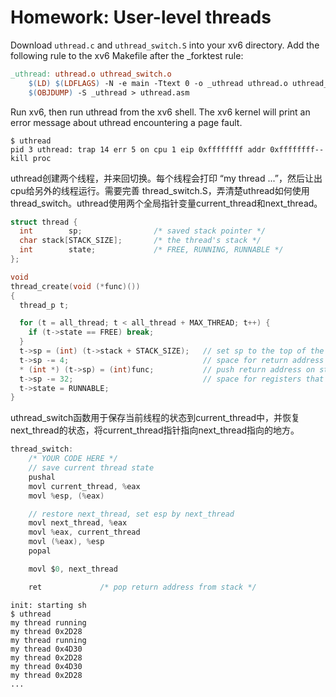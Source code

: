 # Homework: User-level threads

Download `uthread.c` and `uthread_switch.S` into your xv6 directory. Add the following rule to the xv6 Makefile after the _forktest rule:

```makefile
_uthread: uthread.o uthread_switch.o
	$(LD) $(LDFLAGS) -N -e main -Ttext 0 -o _uthread uthread.o uthread_switch.o $(ULIB)
	$(OBJDUMP) -S _uthread > uthread.asm
```

Run xv6, then run uthread from the xv6 shell. The xv6 kernel will print an error message about uthread encountering a page fault.

```shell
$ uthread
pid 3 uthread: trap 14 err 5 on cpu 1 eip 0xffffffff addr 0xffffffff--kill proc
```

uthread创建两个线程，并来回切换。每个线程会打印 “my thread ...”，然后让出cpu给另外的线程运行。需要完善 thread_switch.S，弄清楚uthread如何使用thread_switch。uthread使用两个全局指针变量current_thread和next_thread。

```c
struct thread {
  int        sp;                /* saved stack pointer */
  char stack[STACK_SIZE];       /* the thread's stack */
  int        state;             /* FREE, RUNNING, RUNNABLE */
};
```



```c
void 
thread_create(void (*func)())
{
  thread_p t;

  for (t = all_thread; t < all_thread + MAX_THREAD; t++) {
    if (t->state == FREE) break;
  }
  t->sp = (int) (t->stack + STACK_SIZE);   // set sp to the top of the stack
  t->sp -= 4;                              // space for return address
  * (int *) (t->sp) = (int)func;           // push return address on stack
  t->sp -= 32;                             // space for registers that thread_switch expects
  t->state = RUNNABLE;
}
```

uthread_switch函数用于保存当前线程的状态到current_thread中，并恢复next_thread的状态，将current_thread指针指向next_thread指向的地方。

```c
thread_switch:
	/* YOUR CODE HERE */
	// save current thread state 
	pushal
	movl current_thread, %eax
	movl %esp, (%eax)

	// restore next_thread, set esp by next_thread
	movl next_thread, %eax
	movl %eax, current_thread
	movl (%eax), %esp
	popal

	movl $0, next_thread

	ret				/* pop return address from stack */
```

```shell
init: starting sh
$ uthread
my thread running
my thread 0x2D28
my thread running
my thread 0x4D30
my thread 0x2D28
my thread 0x4D30
my thread 0x2D28
...
```